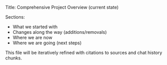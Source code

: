 Title: Comprehensive Project Overview (current state)

Sections:
- What we started with
- Changes along the way (additions/removals)
- Where we are now
- Where we are going (next steps)

This file will be iteratively refined with citations to sources and chat history chunks.


